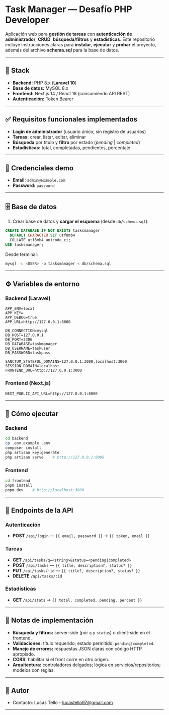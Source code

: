 # Task Manager — Desafío PHP Developer

Aplicación web para **gestión de tareas** con **autenticación de administrador**, **CRUD**, **búsqueda/filtros** y **estadísticas**. Este repositorio incluye instrucciones claras para **instalar**, **ejecutar** y **probar** el proyecto, además del archivo **schema.sql** para la base de datos.

---

## 🧰 Stack

- **Backend:** PHP 8.x (**Laravel 10**)
- **Base de datos:** MySQL 8.x
- **Frontend:** Next.js 14 / React 18 (consumiendo API REST)
- **Autenticación:** Token Bearer

---

## ✅ Requisitos funcionales implementados

- **Login de administrador** (usuario único; sin registro de usuarios)
- **Tareas:** crear, listar, editar, eliminar
- **Búsqueda** por título y **filtro** por estado (_pending_ | _completed_)
- **Estadísticas:** total, completadas, pendientes, porcentaje

---

## 🔐 Credenciales demo

- **Email:** `admin@example.com`
- **Password:** `password`

---

## 🗄️ Base de datos

1. Crear base de datos y **cargar el esquema** (desde `db/schema.sql`):

```sql
CREATE DATABASE IF NOT EXISTS tasksmanager
  DEFAULT CHARACTER SET utf8mb4
  COLLATE utf8mb4_unicode_ci;
USE tasksmanager;
```

Desde terminal:

```bash
mysql -u <USER> -p tasksmanager < db/schema.sql
```

---

## ⚙️ Variables de entorno

### Backend (Laravel)

```
APP_ENV=local
APP_KEY=
APP_DEBUG=true
APP_URL=http://127.0.0.1:8000

DB_CONNECTION=mysql
DB_HOST=127.0.0.1
DB_PORT=3306
DB_DATABASE=taskmanager
DB_USERNAME=taskuser
DB_PASSWORD=taskpass

SANCTUM_STATEFUL_DOMAINS=127.0.0.1:3000,localhost:3000
SESSION_DOMAIN=localhost
FRONTEND_URL=http://127.0.0.1:3000
```

### Frontend (Next.js)

```
NEXT_PUBLIC_API_URL=http://127.0.0.1:8000
```

---

## 🚀 Cómo ejecutar

### Backend

```bash
cd backend
cp .env.example .env
composer install
php artisan key:generate
php artisan serve    # http://127.0.0.1:8000
```

### Frontend

```bash
cd frontend
pnpm install
pnpm dev    # http://localhost:3000
```

---

## 🔗 Endpoints de la API

### Autenticación

- **POST** `/api/login` — `{{ email, password }}` → `{{ token, email }}`

### Tareas

- **GET** `/api/tasks?q=<string>&status=<pending|completed>`
- **POST** `/api/tasks` — `{{ title, description?, status? }}`
- **PUT** `/api/tasks/:id` — `{{ title?, description?, status? }}`
- **DELETE** `/api/tasks/:id`

### Estadísticas

- **GET** `/api/stats` → `{{ total, completed, pending, percent }}`

---

## 🧱 Notas de implementación

- **Búsqueda y filtros:** server-side (por `q` y `status`) o client-side en el frontend.
- **Validaciones:** título requerido; estado permitido: `pending|completed`.
- **Manejo de errores:** respuestas JSON claras con código HTTP apropiado.
- **CORS:** habilitar si el front corre en otro origen.
- **Arquitectura:** controladores delgados; lógica en servicios/repositorios; modelos con reglas.

---

## 👤 Autor

- Contacto: Lucas Tello - lucastello97@gmail.com

---
